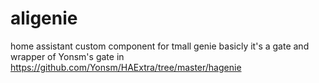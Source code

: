 # aligenie
home assistant custom component for tmall genie
basicly it's a gate and wrapper of Yonsm's gate in https://github.com/Yonsm/HAExtra/tree/master/hagenie
